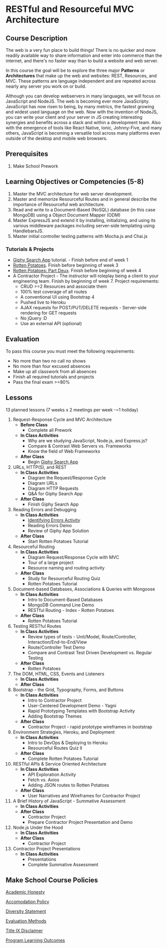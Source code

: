 # RESTful and Resourceful MVC Architecture

## Course Description

The web is a very fun place to build things! There is no quicker and more readily available way to share information and enter into commerce than the internet, and there's no faster way than to build a website and web server.

In this course the goal will be to explore the three major **Patterns** or **Architectures** that make up the web and websites: REST, Resources, and MVC. These patterns are language independent and are repeated across nearly any server you work on or build.

Although you can develop webservers in many languages, we will focus on JavaScript and NodeJS. The web is becoming ever more JavaScripty. JavaScript has now risen to being, by many metrics, the fastest growing and widest used language on the web. Now with the invention of NodeJS, you can write your client and your server in JS creating interesting synergies and benefits across a stack and within a development team. Also with the emergence of tools like React Native, Ionic, Johnny-Five, and many others, JavaScript is becoming a versatile tool across many platforms even outside of the desktop and mobile web browsers.

## Prerequisites

1. Make School Prework

## Learning Objectives or Competencies (5-8)

1. Master the MVC architecture for web server development.
1. Master and memorize Resourceful Routes and in general describe the importance of Resourceful web architecture.
1. Read and write to a Document-Based (NoSQL) database (in this case MongoDB) using a Object Document Mapper (ODM)
1. Master ExpressJS and extend it by installing, initializing, and using its various middleware packages including server-side templating using HandlebarsJS.
1. Master initial controller testing patterns with Mocha.js and Chai.js

### Tutorials & Projects

- [Giphy Search App](https://www.makeschool.com/academy/track/giphy-search-app-with-node-js) tutorial. - Finish before end of week 1
- [Rotten Potatoes](https://www.makeschool.com/academy/track/rotten-potatoes---movie-reviews-with-express-js). Finish before beginning of week 3
- [Rotten Potatoes: Part Deux](https://www.makeschool.com/academy/track/rotten-potatoes---movie-reviews-with-express-js-rge). Finish before beginning of week 4
- A Contractor Project - The instructor will roleplay being a client to your engineering team. Finish by beginning of week 7. Project requirements:
    - CRUD >=2 Resources and associate them
    - 100% test coverage of all routes
    - A conventional UI using Bootstrap 4
    - Pushed live to Heroku
    - AJAX requests for POST/PUT/DELETE requests - Server-side rendering for GET requests
    - No jQuery :D
    - Use an external API (optional)

## Evaluation

To pass this course you must meet the following requirements:

- No more than two no call no shows
- No more than four excused absences
- Make up all classwork from all absences
- Finish all required tutorials and projects
- Pass the final exam >=80%


## Lessons

13 planned lessons (7 weeks x 2 meetings per week -~1 holiday)

1. Request-Response Cycle and MVC Architecture
    - **Before Class**
        -  Complete all Prework
    - **In Class Activities**
        - Why are we studying JavaScript, Node.js, and Express.js?
        - Compare & Contrast Web Servers vs. Frameworks
        - Know the field of Web Frameworks
    - **After Class**
        - Begin [Giphy Search App](https://www.makeschool.com/online-courses/tutorials/giphy-search-app-with-node-js/your-node-environment)
1. URLs, HTTP(S), and REST
    - **In Class Activities**
        - Diagram the Request/Response Cycle
        - Diagram URLs
        - Diagram HTTP Requests
        - Q&A for Giphy Search App
    - **After Class**
        - Finish Giphy Search App
1. Reading Errors and Debugging
    - **In Class Activities**
        - [Identifying Errors Activity](https://developer.mozilla.org/en-US/docs/Web/JavaScript/Reference/Errors)
        - Reading Errors Demo
        - Review of Giphy App Solution
    - **After Class**
        - Start Rotten Potatoes Tutorial
1. Resourceful Routing
    - **In Class Activities**
        - Diagram Request/Response Cycle with MVC
        - Tour of a large project
        - Resource naming and routing activity
    - **After Class**
        - Study for Resourceful Routing Quiz
        - Rotten Potatoes Tutorial
1. Document-based Databases, Associations & Queries with Mongoose
    - **In Class Activities**
        - Intro to Document-Based Databases
        - MongoDB Command Line Demo
        - RESTful Routing - Index - Rotten Potatoes
    - **After Class**
         - Rotten Potatoes Tutorial
1. Testing RESTful Routes
    - **In Class Activities**
        - Review types of tests - Unit/Model, Route/Controller, Interaction/End-to-End/View
        - Route/Controller Test Demo
        - Compare and Contrast Test Driven Development vs. Regular Testing
    - **After Class**
        - Rotten Potatoes
1. The DOM, HTML, CSS, Events and Listeners
    - **In Class Activities**
    - **After Class**
1. Bootstrap - the Grid, Typography, Forms, and Buttons
    - **In Class Activities**
        - Intro to Contractor Project
        - User-Centered Development Demo - Yagni
        - Rapid Prototyping Templates with Bootstrap Activity
        - Adding Bootstrap Themes
    - **After Class**
        - Contractor Project - rapid prototype wireframes in bootstrap
1. Environment Strategies, Heroku, and Deployment
    - **In Class Activities**
        - Intro to DevOps & Deploying to Heroku
        - Resourceful Routes Quiz II
    - **After Class**
        - Complete Rotten Potatoes Tutorial
1. RESTful APIs & Service Oriented Architecture
    - **In Class Activities**
        - API Exploration Activity
        - Fetch vs. Axios
        - Adding JSON routes to Rotten Potatoes
    - **After Class**
        - User Narratives and Wireframes for Contractor Project
1. A Brief History of JavaScript - Summative Assessment
    - **In Class Activities**
    - **After Class**
        - Contractor Project
        - Prepare Contractor Project Presentation and Demo
1. Node.js Under the Hood
    - **In Class Activities**
    - **After Class**
        - Contractor Project
1. Contractor Project Presentations
    - **In Class Activities**
        - Presentations
        - Complete Summative Assessment

## Make School Course Policies

[Academic Honesty](https://github.com/Product-College-Courses/Common-Syllabus-Sections/blob/master/Academic-Honesty-and-Plagiarism.md)

[Accomodation Policy](https://github.com/Product-College-Courses/Common-Syllabus-Sections/blob/master/Accommodation-Policy.md)

[Diversity Statement](https://github.com/Product-College-Courses/Common-Syllabus-Sections/blob/master/Diversity-Statement.md)

[Evaluation Methods](https://github.com/Product-College-Courses/Common-Syllabus-Sections/blob/master/Evaluation-Methods.md)

[Title IX Disclaimer](https://github.com/Product-College-Courses/Common-Syllabus-Sections/blob/master/Evaluations-Title-X-Disclaimer.md)

[Program Learning Outcomes](https://github.com/Product-College-Courses/Common-Syllabus-Sections/blob/master/Program-Learning-Outcomes.md)
